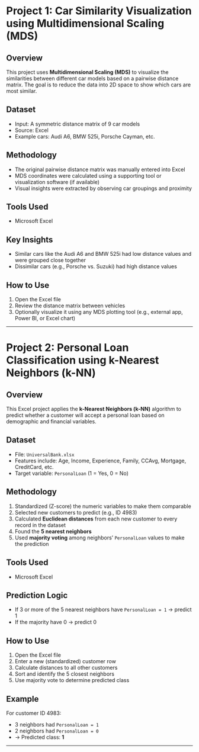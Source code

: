 # Project 1: Car Similarity Visualization using Multidimensional Scaling (MDS)

## Overview
This project uses **Multidimensional Scaling (MDS)** to visualize the similarities between different car models based on a pairwise distance matrix. The goal is to reduce the data into 2D space to show which cars are most similar.

## Dataset
- Input: A symmetric distance matrix of 9 car models
- Source: Excel
- Example cars: Audi A6, BMW 525i, Porsche Cayman, etc.

## Methodology
- The original pairwise distance matrix was manually entered into Excel
- MDS coordinates were calculated using a supporting tool or visualization software (if available)
- Visual insights were extracted by observing car groupings and proximity

## Tools Used
- Microsoft Excel

## Key Insights
- Similar cars like the Audi A6 and BMW 525i had low distance values and were grouped close together
- Dissimilar cars (e.g., Porsche vs. Suzuki) had high distance values

## How to Use
1. Open the Excel file
2. Review the distance matrix between vehicles
3. Optionally visualize it using any MDS plotting tool (e.g., external app, Power BI, or Excel chart)

---

# Project 2: Personal Loan Classification using k-Nearest Neighbors (k-NN)

## Overview
This Excel project applies the **k-Nearest Neighbors (k-NN)** algorithm to predict whether a customer will accept a personal loan based on demographic and financial variables.

## Dataset
- File: `UniversalBank.xlsx`
- Features include: Age, Income, Experience, Family, CCAvg, Mortgage, CreditCard, etc.
- Target variable: `PersonalLoan` (1 = Yes, 0 = No)

## Methodology
1. Standardized (Z-score) the numeric variables to make them comparable
2. Selected new customers to predict (e.g., ID 4983)
3. Calculated **Euclidean distances** from each new customer to every record in the dataset
4. Found the **5 nearest neighbors**
5. Used **majority voting** among neighbors’ `PersonalLoan` values to make the prediction

## Tools Used
- Microsoft Excel

## Prediction Logic
- If 3 or more of the 5 nearest neighbors have `PersonalLoan = 1` → predict 1
- If the majority have 0 → predict 0

## How to Use
1. Open the Excel file
2. Enter a new (standardized) customer row
3. Calculate distances to all other customers
4. Sort and identify the 5 closest neighbors
5. Use majority vote to determine predicted class

## Example
For customer ID 4983:
- 3 neighbors had `PersonalLoan = 1`
- 2 neighbors had `PersonalLoan = 0`
- → Predicted class: **1**

---

